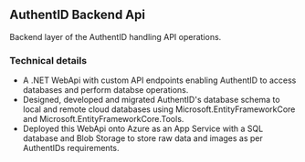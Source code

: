 ## AuthentID Backend Api
Backend layer of the AuthentID handling API operations.

### Technical details
- A .NET WebApi with custom API endpoints enabling AuthentID to access databases and perform databse operations. 
- Designed, developed and migrated AuthentID's database schema to local and remote cloud databases using Microsoft.EntityFrameworkCore and Microsoft.EntityFrameworkCore.Tools.
- Deployed this WebApi onto Azure as an App Service with a SQL database and Blob Storage to store raw data and images as per AuthentIDs requirements.
